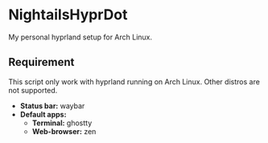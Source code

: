 # NightailsHyprDot
My personal hyprland setup for Arch Linux.

## Requirement
This script only work with hyprland running on Arch Linux. Other distros are not supported.
- **Status bar:** waybar
- **Default apps:**
    - **Terminal:** ghostty
    - **Web-browser:** zen
